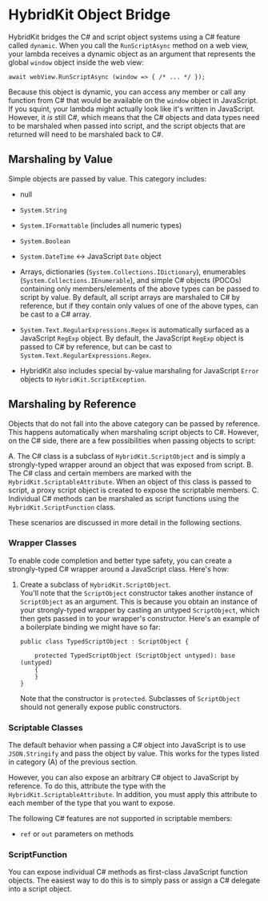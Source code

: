 # HybridKit Object Bridge

HybridKit bridges the C# and script object systems using a C# feature called `dynamic`. When you call the `RunScriptAsync` method on a web view, your lambda receives a dynamic object as an argument that represents the global `window` object inside the web view:

```
await webView.RunScriptAsync (window => { /* ... */ });
```

Because this object is dynamic, you can access any member or call any function from C# that would be available on the `window` object in JavaScript. If you squint, your lambda might actually look like it's written in JavaScript. However, it *is* still C#, which means that the C# objects and data types need to be marshaled when passed into script, and the script objects that are returned will need to be marshaled back to C#.

## Marshaling by Value

Simple objects are passed by value. This category includes:

+ null
+ `System.String`
+ `System.IFormattable` (includes all numeric types)
+ `System.Boolean`
+ `System.DateTime` <-> JavaScript `Date` object

+ Arrays, dictionaries (`System.Collections.IDictionary`), enumerables (`System.Collections.IEnumerable`), and simple C# objects (POCOs) containing only members/elements of the above types can be passed to script by value. By default, all script arrays are marshaled to C# by reference, but if they contain only values of one of the above types, can be cast to a C# array.

+ `System.Text.RegularExpressions.Regex` is automatically surfaced as a JavaScript `RegExp` object. By default, the JavaScript `RegExp` object is passed to C# by reference, but can be cast to `System.Text.RegularExpressions.Regex`.
+ HybridKit also includes special by-value marshaling for JavaScript `Error` objects to `HybridKit.ScriptException`.

## Marshaling by Reference

Objects that do not fall into the above category can be passed by reference. This happens automatically when marshaling script objects to C#. However, on the C# side, there are a few possibilities when passing objects to script:

A. The C# class is a subclass of `HybridKit.ScriptObject` and is simply a strongly-typed wrapper around an object that was exposed from script.
B. The C# class and certain members are marked with the `HybridKit.ScriptableAttribute`. When an object of this class is passed to script, a proxy script object is created to expose the scriptable members.
C. Individual C# methods can be marshaled as script functions using the `HybridKit.ScriptFunction` class.

These scenarios are discussed in more detail in the following sections.

### Wrapper Classes

To enable code completion and better type safety, you can create a strongly-typed C# wrapper around a JavaScript class. Here's how:

1. Create a subclass of `HybridKit.ScriptObject`.  
	You'll note that the `ScriptObject` constructor takes another instance of `ScriptObject` as an argument. This is because you obtain an instance of your strongly-typed wrapper by casting an untyped `ScriptObject`, which then gets passed in to your wrapper's constructor. Here's an example of a boilerplate binding we might have so far:
	
	```
	public class TypedScriptObject : ScriptObject {
	
		protected TypedScriptObject (ScriptObject untyped): base (untyped)
		{
		}
	}
	```
	Note that the constructor is `protected`. Subclasses of `ScriptObject` should not generally expose public constructors.
	



### Scriptable Classes

The default behavior when passing a C# object into JavaScript is to use `JSON.Stringify` and pass the object by value. This works for the types listed in category (A) of the previous section.

However, you can also expose an arbitrary C# object to JavaScript by reference. To do this, attribute the type with the `HybridKit.ScriptableAttribute`. In addition, you must apply this attribute to each member of the type that you want to expose. 

The following C# features are not supported in scriptable members:

- `ref` or `out` parameters on methods

### ScriptFunction

You can expose individual C# methods as first-class JavaScript function objects. The easiest way to do this is to simply pass or assign a C# delegate into a script object. 